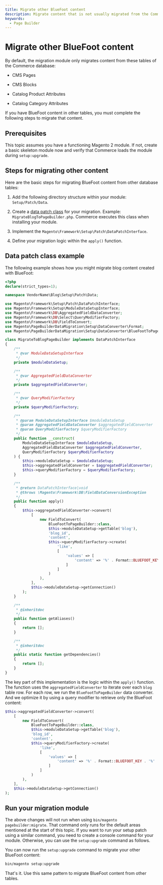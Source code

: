 ```yaml
---
title: Migrate other BlueFoot content
description: Migrate content that is not usually migrated from the Commerce database.
keywords:
  - Page Builder
---
```


# Migrate other BlueFoot content

By default, the migration module only migrates content from these tables of the Commerce database:

-  CMS Pages

-  CMS Blocks

-  Catalog Product Attributes

-  Catalog Category Attributes

If you have BlueFoot content in other tables, you must complete the following steps to migrate that content.

## Prerequisites

This topic assumes you have a functioning Magento 2 module. If not, create a basic skeleton module now and verify that Commerce loads the module during `setup:upgrade`.

## Steps for migrating other content

Here are the basic steps for migrating BlueFoot content from other database tables:

1. Add the following directory structure within your module: `Setup/Patch/Data`.

1. Create a [data patch class](https://developer.adobe.com/commerce/php/development/components/declarative-schema/patches/) for your migration. Example: `MigrateBlogToPageBuilder.php`. Commerce executes this class when installing your module.

1. Implement the `Magento\Framework\Setup\Patch\DataPatchInterface`.

1. Define your migration logic within the `apply()` function.

## Data patch class example

The following example shows how you might migrate blog content created with BlueFoot:

```php
<?php
declare(strict_types=1);

namespace VendorName\Blog\Setup\Patch\Data;

use Magento\Framework\Setup\Patch\DataPatchInterface;
use Magento\Framework\Setup\ModuleDataSetupInterface;
use Magento\Framework\DB\AggregatedFieldDataConverter;
use Magento\Framework\DB\Select\QueryModifierFactory;
use Magento\Framework\DB\FieldToConvert;
use Magento\PageBuilderDataMigration\Setup\DataConverter\Format;
use Magento\PageBuilderDataMigration\Setup\DataConverter\BlueFootToPageBuilder;

class MigrateToBlogPageBuilder implements DataPatchInterface
{
    /**
     * @var ModuleDataSetupInterface
     */
    private $moduleDataSetup;

    /**
     * @var AggregatedFieldDataConverter
     */
    private $aggregatedFieldConverter;

    /**
     * @var QueryModifierFactory
     */
    private $queryModifierFactory;

    /**
     * @param ModuleDataSetupInterface $moduleDataSetup
     * @param AggregatedFieldDataConverter $aggregatedFieldConverter
     * @param QueryModifierFactory $queryModifierFactory
     */
    public function __construct(
        ModuleDataSetupInterface $moduleDataSetup,
        AggregatedFieldDataConverter $aggregatedFieldConverter,
        QueryModifierFactory $queryModifierFactory
    ) {
        $this->moduleDataSetup = $moduleDataSetup;
        $this->aggregatedFieldConverter = $aggregatedFieldConverter;
        $this->queryModifierFactory = $queryModifierFactory;
    }

    /**
     * @return DataPatchInterface|void
     * @throws \Magento\Framework\DB\FieldDataConversionException
     */
    public function apply()
    {
        $this->aggregatedFieldConverter->convert(
            [
                new FieldToConvert(
                    BlueFootToPageBuilder::class,
                    $this->moduleDataSetup->getTable('blog'),
                    'blog_id',
                    'content',
                    $this->queryModifierFactory->create(
                        'like',
                        [
                            'values' => [
                                'content' => '%' . Format::BLUEFOOT_KEY . '%'
                            ]
                        ]
                    )
                ),
            ],
            $this->moduleDataSetup->getConnection()
        );
    }

    /**
     * @inheritdoc
     */
    public function getAliases()
    {
        return [];
    }

    /**
     * @inheritdoc
     */
    public static function getDependencies()
    {
        return [];
    }
}
```

The key part of this implementation is the logic within the `apply()` function. The function uses the `aggregatedFieldConverter` to iterate over each `blog` table row. For each row, we run the `BlueFootToPageBuilder` data converter. And we optimize it by using a query modifier to retrieve only the BlueFoot content:

```php
$this->aggregatedFieldConverter->convert(
    [
        new FieldToConvert(
            BlueFootToPageBuilder::class,
            $this->moduleDataSetup->getTable('blog'),
            'blog_id',
            'content',
            $this->queryModifierFactory->create(
                'like',
                [
                    'values' => [
                        'content' => '%' . Format::BLUEFOOT_KEY . '%'
                    ]
                ]
            )
        ),
    ],
    $this->moduleDataSetup->getConnection()
);
```

## Run your migration module

<InlineAlert variant="info" slots="text"/>

The above changes will not run when using `bin/magento pagebuilder:migrate`. That command only runs for the default areas mentioned at the start of this topic. If you want to run your setup patch using a similar command, you need to create a console command for your module. Otherwise, you can use the `setup:upgrade` command as follows.

You can now run the `setup:upgrade` command to migrate your other BlueFoot content:

```bash
bin/magento setup:upgrade
```

That's it. Use this same pattern to migrate BlueFoot content from other tables.
